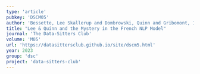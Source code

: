 ```yaml
---
type: 'article'
pubkey: 'DSCM05'
author: 'Bessette, Lee Skallerup and Dombrowski, Quinn and Gribomont, Isabelle'
title: "Lee & Quinn and the Mystery in the French NLP Model"
journal: 'The Data-Sitters Club'
volume: 'M05'
url: 'https://datasittersclub.github.io/site/dscm5.html'
year: 2023
group: 'dsc'
project: 'data-sitters-club'
---
```

